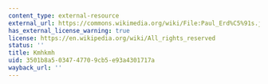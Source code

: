 ```yaml
---
content_type: external-resource
external_url: https://commons.wikimedia.org/wiki/File:Paul_Erd%C5%91s.jpg
has_external_license_warning: true
license: https://en.wikipedia.org/wiki/All_rights_reserved
status: ''
title: Kmhkmh
uid: 3501b8a5-0347-4770-9cb5-e93a4301717a
wayback_url: ''
---
```

